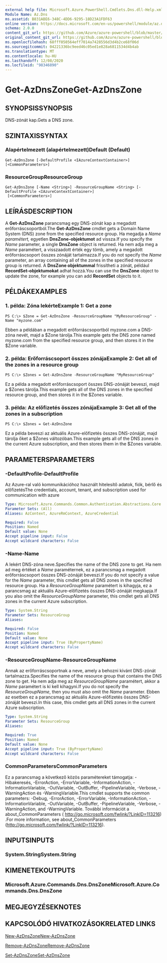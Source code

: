 ```yaml
---
external help file: Microsoft.Azure.PowerShell.Cmdlets.Dns.dll-Help.xml
Module Name: Az.Dns
ms.assetid: B831ABE6-348C-4DD6-9295-18D23A1FDF63
online version: https://docs.microsoft.com/en-us/powershell/module/az.dns/get-azdnszone
schema: 2.0.0
content_git_url: https://github.com/Azure/azure-powershell/blob/master/src/Dns/Dns/help/Get-AzDnsZone.md
original_content_git_url: https://github.com/Azure/azure-powershell/blob/master/src/Dns/Dns/help/Get-AzDnsZone.md
ms.openlocfilehash: 68fff050564eff7014a7428556d3d4b2ce68f06d
ms.sourcegitcommit: 04221336bc9eed46c05ed1e828a6811534d4b4ab
ms.translationtype: MT
ms.contentlocale: hu-HU
ms.lasthandoff: 12/08/2020
ms.locfileid: "98346890"
---
```

# <span data-ttu-id="8045d-101">Get-AzDnsZone</span><span class="sxs-lookup"><span data-stu-id="8045d-101">Get-AzDnsZone</span></span>

## <span data-ttu-id="8045d-102">SYNOPSIS</span><span class="sxs-lookup"><span data-stu-id="8045d-102">SYNOPSIS</span></span>
<span data-ttu-id="8045d-103">DNS-zónát kap.</span><span class="sxs-lookup"><span data-stu-id="8045d-103">Gets a DNS zone.</span></span>

## <span data-ttu-id="8045d-104">SZINTAXIS</span><span class="sxs-lookup"><span data-stu-id="8045d-104">SYNTAX</span></span>

### <span data-ttu-id="8045d-105">Alapértelmezett (alapértelmezett)</span><span class="sxs-lookup"><span data-stu-id="8045d-105">Default (Default)</span></span>
```
Get-AzDnsZone [-DefaultProfile <IAzureContextContainer>] [<CommonParameters>]
```

### <span data-ttu-id="8045d-106">ResourceGroup</span><span class="sxs-lookup"><span data-stu-id="8045d-106">ResourceGroup</span></span>
```
Get-AzDnsZone [-Name <String>] -ResourceGroupName <String> [-DefaultProfile <IAzureContextContainer>]
 [<CommonParameters>]
```

## <span data-ttu-id="8045d-107">LEÍRÁS</span><span class="sxs-lookup"><span data-stu-id="8045d-107">DESCRIPTION</span></span>
<span data-ttu-id="8045d-108">A **Get-AzDnsZone** parancsmag egy DNS-zónát kap a megadott erőforráscsoportból.</span><span class="sxs-lookup"><span data-stu-id="8045d-108">The **Get-AzDnsZone** cmdlet gets a Domain Name System (DNS) zone from the specified resource group.</span></span>
<span data-ttu-id="8045d-109">Ha megadja a *Name paramétert,* egyetlen **DnsZone-objektumot** ad vissza.</span><span class="sxs-lookup"><span data-stu-id="8045d-109">If you specify the *Name* parameter, a single **DnsZone** object is returned.</span></span>
<span data-ttu-id="8045d-110">Ha nem adja meg a *Name* paramétert, a visszaadott érték egy tömb, amely a megadott erőforráscsoport összes zónáját tartalmazza.</span><span class="sxs-lookup"><span data-stu-id="8045d-110">If you do not specify the *Name* parameter, an array containing all of the zones in the specified resource group is returned.</span></span>
<span data-ttu-id="8045d-111">A **DnsZone objektummal** frissítheti a zónát, például **RecordSet-objektumokat** adhat hozzá.</span><span class="sxs-lookup"><span data-stu-id="8045d-111">You can use the **DnsZone** object to update the zone, for example you can add **RecordSet** objects to it.</span></span>

## <span data-ttu-id="8045d-112">PÉLDÁK</span><span class="sxs-lookup"><span data-stu-id="8045d-112">EXAMPLES</span></span>

### <span data-ttu-id="8045d-113">1. példa: Zóna lekérte</span><span class="sxs-lookup"><span data-stu-id="8045d-113">Example 1: Get a zone</span></span>
```
PS C:\> $Zone = Get-AzDnsZone -ResourceGroupName "MyResourceGroup" -Name "myzone.com"
```

<span data-ttu-id="8045d-114">Ebben a példában a megadott erőforráscsoportból myzone.com a DNS-zóna nevét, majd a $Zone tárolja.</span><span class="sxs-lookup"><span data-stu-id="8045d-114">This example gets the DNS zone named myzone.com from the specified resource group, and then stores it in the $Zone variable.</span></span>

### <span data-ttu-id="8045d-115">2. példa: Erőforráscsoport összes zónája</span><span class="sxs-lookup"><span data-stu-id="8045d-115">Example 2: Get all of the zones in a resource group</span></span>
```
PS C:\> $Zones = Get-AzDnsZone -ResourceGroupName "MyResourceGroup"
```

<span data-ttu-id="8045d-116">Ez a példa a megadott erőforráscsoport összes DNS-zónáját beveszi, majd a $Zones tárolja.</span><span class="sxs-lookup"><span data-stu-id="8045d-116">This example gets all of the DNS zones in the specified resource group, and then stores it in the $Zones variable.</span></span>

### <span data-ttu-id="8045d-117">3. példa: Az előfizetés összes zónája</span><span class="sxs-lookup"><span data-stu-id="8045d-117">Example 3: Get all of the zones in a subscription</span></span>
```
PS C:\> $Zones = Get-AzDnsZone
```

<span data-ttu-id="8045d-118">Ez a példa beveszi az aktuális Azure-előfizetés összes DNS-zónáját, majd tárolja őket a $Zones változóban.</span><span class="sxs-lookup"><span data-stu-id="8045d-118">This example gets all of the DNS zones in the current Azure subscription, and then stores them in the $Zones variable.</span></span>

## <span data-ttu-id="8045d-119">PARAMETERS</span><span class="sxs-lookup"><span data-stu-id="8045d-119">PARAMETERS</span></span>

### <span data-ttu-id="8045d-120">-DefaultProfile</span><span class="sxs-lookup"><span data-stu-id="8045d-120">-DefaultProfile</span></span>
<span data-ttu-id="8045d-121">Az Azure-ral való kommunikációhoz használt hitelesítő adatok, fiók, bérlő és előfizetés</span><span class="sxs-lookup"><span data-stu-id="8045d-121">The credentials, account, tenant, and subscription used for communication with azure</span></span>

```yaml
Type: Microsoft.Azure.Commands.Common.Authentication.Abstractions.Core.IAzureContextContainer
Parameter Sets: (All)
Aliases: AzContext, AzureRmContext, AzureCredential

Required: False
Position: Named
Default value: None
Accept pipeline input: False
Accept wildcard characters: False
```

### <span data-ttu-id="8045d-122">-Name</span><span class="sxs-lookup"><span data-stu-id="8045d-122">-Name</span></span>
<span data-ttu-id="8045d-123">A lekért DNS-zóna neve.</span><span class="sxs-lookup"><span data-stu-id="8045d-123">Specifies the name of the DNS zone to get.</span></span>
<span data-ttu-id="8045d-124">Ha nem ad meg értéket a *Name* paraméternek, ez a parancsmag a megadott erőforráscsoport összes DNS-zónáját beveszi.</span><span class="sxs-lookup"><span data-stu-id="8045d-124">If you do not specify a value for the *Name* parameter, this cmdlet gets all DNS zones in the specified resource group.</span></span>
<span data-ttu-id="8045d-125">Ha a *ResourceGroupName* paramétert is kihagyja, ez a parancsmag az aktuális Azure-előfizetés összes DNS-zónáját megkapja.</span><span class="sxs-lookup"><span data-stu-id="8045d-125">If you also omit the *ResourceGroupName* parameter, this cmdlet gets all DNS zones in the current Azure subscription.</span></span>

```yaml
Type: System.String
Parameter Sets: ResourceGroup
Aliases:

Required: False
Position: Named
Default value: None
Accept pipeline input: True (ByPropertyName)
Accept wildcard characters: False
```

### <span data-ttu-id="8045d-126">-ResourceGroupName</span><span class="sxs-lookup"><span data-stu-id="8045d-126">-ResourceGroupName</span></span>
<span data-ttu-id="8045d-127">Annak az erőforráscsoportnak a neve, amely a behozni kívánt DNS-zónát tartalmazza.</span><span class="sxs-lookup"><span data-stu-id="8045d-127">Specifies the name of the resource group that contains the DNS zone to get.</span></span>
<span data-ttu-id="8045d-128">Ha nem adja meg az *ResourceGroupName* paramétert, akkor a *Name* paramétert is ki kell kihagyni.</span><span class="sxs-lookup"><span data-stu-id="8045d-128">If you do not specify the *ResourceGroupName*, then you must also omit the *Name* parameter.</span></span>
<span data-ttu-id="8045d-129">Ebben az esetben ez a parancsmag az aktuális Azure-előfizetés összes DNS-zónáját beveszi.</span><span class="sxs-lookup"><span data-stu-id="8045d-129">In this case, this cmdlet gets all DNS zones in the current Azure subscription.</span></span>

```yaml
Type: System.String
Parameter Sets: ResourceGroup
Aliases:

Required: True
Position: Named
Default value: None
Accept pipeline input: True (ByPropertyName)
Accept wildcard characters: False
```

### <span data-ttu-id="8045d-130">CommonParameters</span><span class="sxs-lookup"><span data-stu-id="8045d-130">CommonParameters</span></span>
<span data-ttu-id="8045d-131">Ez a parancsmag a következő közös paramétereket támogatja: -Hibakeresés, -ErrorAction, -ErrorVariable, -InformationAction, -InformationVariable, -OutVariable, -OutBuffer, -PipelineVariable, -Verbose, -WarningAction és -WarningVariable.</span><span class="sxs-lookup"><span data-stu-id="8045d-131">This cmdlet supports the common parameters: -Debug, -ErrorAction, -ErrorVariable, -InformationAction, -InformationVariable, -OutVariable, -OutBuffer, -PipelineVariable, -Verbose, -WarningAction, and -WarningVariable.</span></span> <span data-ttu-id="8045d-132">További információt a about_CommonParameters ( http://go.microsoft.com/fwlink/?LinkID=113216) .</span><span class="sxs-lookup"><span data-stu-id="8045d-132">For more information, see about_CommonParameters (http://go.microsoft.com/fwlink/?LinkID=113216).</span></span>

## <span data-ttu-id="8045d-133">INPUTS</span><span class="sxs-lookup"><span data-stu-id="8045d-133">INPUTS</span></span>

### <span data-ttu-id="8045d-134">System.String</span><span class="sxs-lookup"><span data-stu-id="8045d-134">System.String</span></span>

## <span data-ttu-id="8045d-135">KIMENETEK</span><span class="sxs-lookup"><span data-stu-id="8045d-135">OUTPUTS</span></span>

### <span data-ttu-id="8045d-136">Microsoft.Azure.Commands.Dns.DnsZone</span><span class="sxs-lookup"><span data-stu-id="8045d-136">Microsoft.Azure.Commands.Dns.DnsZone</span></span>

## <span data-ttu-id="8045d-137">MEGJEGYZÉSEK</span><span class="sxs-lookup"><span data-stu-id="8045d-137">NOTES</span></span>

## <span data-ttu-id="8045d-138">KAPCSOLÓDÓ HIVATKOZÁSOK</span><span class="sxs-lookup"><span data-stu-id="8045d-138">RELATED LINKS</span></span>

[<span data-ttu-id="8045d-139">New-AzDnsZone</span><span class="sxs-lookup"><span data-stu-id="8045d-139">New-AzDnsZone</span></span>](./New-AzDnsZone.md)

[<span data-ttu-id="8045d-140">Remove-AzDnsZone</span><span class="sxs-lookup"><span data-stu-id="8045d-140">Remove-AzDnsZone</span></span>](./Remove-AzDnsZone.md)

[<span data-ttu-id="8045d-141">Set-AzDnsZone</span><span class="sxs-lookup"><span data-stu-id="8045d-141">Set-AzDnsZone</span></span>](./Set-AzDnsZone.md)
